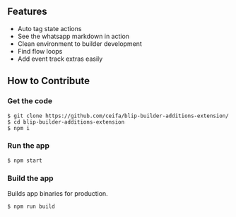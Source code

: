 ## Features

- Auto tag state actions
- See the whatsapp markdown in action
- Clean environment to builder development
- Find flow loops
- Add event track extras easily

## How to Contribute

### Get the code

```
$ git clone https://github.com/ceifa/blip-builder-additions-extension/
$ cd blip-builder-additions-extension
$ npm i
```

### Run the app

```
$ npm start
```

### Build the app

Builds app binaries for production.

```
$ npm run build
```
